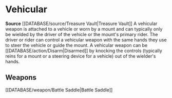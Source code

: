 ﻿---
id: '493'
name: Vehicular
rarity: Common
source: '[[DATABASE/source/Treasure Vault|Treasure Vault]]'
trait:
- Vehicular
type: Trait

---
# Vehicular

**Source** [[DATABASE/source/Treasure Vault|Treasure Vault]] 
A vehicular weapon is attached to a vehicle or worn by a mount and can typically only be wielded by the driver of the vehicle or the mount's primary rider. The driver or rider can control a vehicular weapon with the same hands they use to steer the vehicle or guide the mount. A vehicular weapon can be [[DATABASE/action/Disarm|Disarmed]] by knocking the controls (typically reins for a mount or a steering device for a vehicle) out of the wielder's hands.

## Weapons

[[DATABASE/weapon/Battle Saddle|Battle Saddle]]